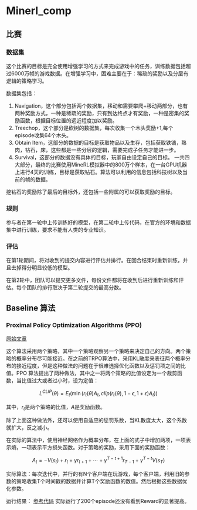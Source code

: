 # Minerl_comp

## 比赛

### 数据集

这个比赛的目标是完全使用增强学习的方式来完成游戏中的任务，训练数据包括超过6000万帧的游戏数据。在增强学习中，困难主要在于：稀疏的奖励以及分层有逻辑的策略学习。

数据集包括：
1. Navigation，这个部分包括两个数据集，移动和需要攀爬+移动两部分，也有两种奖励方式，一种是稀疏的奖励，只有到达终点才有奖励，一种是密集的奖励函数，根据目标位置的远近程度加以奖励。
2. Treechop，这个部分是砍树的数据集，每次收集一个木头奖励+1,每个episode收集64个木头。
3. Obtain Item，这部分的数据的目标是获取物品以及生存，包括获取铁镐，熟肉，钻石，床，这些都是一些分层的逻辑，需要完成子任务才能进一步。
4. Survival，这部分的数据没有具体的目标，玩家自由设定自己的目标。
一共四大部分，最终的比赛使用MineRL模拟器中的800万个样本，在一台GPU机器上进行4天的训练，目标是获取钻石。算法可以利用的信息包括科技树以及当前的帧的数据。

挖钻石的奖励除了最后的目标外，还包括一些附属的可以获取奖励的目标。

### 规则

参与者在第一轮中上传训练好的模型，在第二轮中上传代码，在官方的环境和数据集中进行训练，要求不能有人类的专业知识。

### 评估

在第1轮期间，将对收到的提交内容进行评估并排行。在回合结束时重新训练，并且去掉得分明显较低的模型。 

在第2轮中，团队可以提交更多文件，每份文件都将在收到后进行重新训练和评估。每个团队的排行取决于第二轮提交的最高分数。

## Baseline 算法

### Proximal Policy Optimization Algorithms (PPO)

[原始文章](https://arxiv.org/abs/1707.06347)

这个算法采用两个策略，其中一个策略观察另一个策略来决定自己的方向。两个策略的概率分布尽可能接近。在之前的TRPO算法中，采用KL散度来表征两个概率分布的接近程度，但是这种做法的问题在于很难选择优化函数以及惩罚项之间的比值。PPO 算法提出了两种做法，其中之一将两个策略的比值设定为一个裁剪函数，当比值过大或者过小时，设为定值：

$$L^{CLIP}(\theta)=E_t(\min (r_t(\theta)A_t, clip(r_t(\theta), 1-\epsilon, 1+\epsilon)A_t))$$

其中，$r_t$是两个策略的比值，$A$是奖励函数。

除了上面这种做法外，还可以使用自适应的惩罚系数，当KL散度太大，这个系数就扩大，反之减小。

在实际的算法中，使用神经网络作为概率分布，在上面的式子中增加两项，一项表示熵，一项表示平方损失函数。对于策略的奖励，采用下面的奖励函数：

$$A_t=-V(s_t)+r_t+\gamma r_{t+1}+\cdots+\gamma^{T-t+1}r_{T-1}+\gamma^{T-t}V(s_T)$$

实际算法：每次迭代中，并行的有N个客户端在玩游戏，每个客户端，利用旧的参数的策略收集T个时间戳的数据并计算T个奖励函数的数值。然后根据这些数据优化参数。

运行结果： [参考代码](https://github.com/minerllabs/baselines/blob/master/general/chainerrl/baselines/ppo.py)
实际运行了200个episode还没有看到Reward的显著提高。
